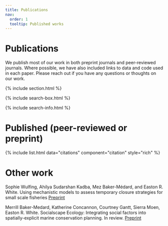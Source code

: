 ```yaml
---
title: Publications
nav:
  order: 1
  tooltip: Published works
---
```


# <i class="fas fa-microscope"></i>Publications

We publish most of our work in both preprint journals and peer-reviewed journals. Where possible, we have also included links to data and code used in each paper. Please reach out if you have any questions or thoughts on our work. 

{% include section.html %}




{% include search-box.html %}

{% include search-info.html %}


# Published (peer-reviewed or preprint)

{% include list.html data="citations" component="citation" style="rich" %}



# Other work

Sophie Wulfing, Ahilya Sudarshan Kadba, Mez Baker-Médard, and Easton R. White. Using mechanistic models to assess temporary closure strategies for small scale fisheries [Preprint](https://www.biorxiv.org/content/10.1101/2023.04.28.537864v1)

Merrill Baker-Medard, Katherine Concannon, Courtney Gantt, Sierra Moen, Easton R. White. Socialscape Ecology: Integrating social factors into spatially-explicit marine conservation planning. In review. [Preprint](https://osf.io/preprints/socarxiv/m2kqa)
